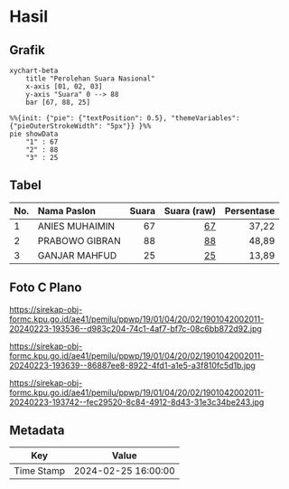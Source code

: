 # Hasil

## Grafik

```mermaid
xychart-beta
    title "Perolehan Suara Nasional"
    x-axis [01, 02, 03]
    y-axis "Suara" 0 --> 88
    bar [67, 88, 25]
```

```mermaid
%%{init: {"pie": {"textPosition": 0.5}, "themeVariables": {"pieOuterStrokeWidth": "5px"}} }%%
pie showData
    "1" : 67
    "2" : 88
    "3" : 25
```

## Tabel

| No. | Nama Paslon    | Suara | Suara (raw) | Persentase |
|:--- |:-------------- | -----:| -----------:| ----------:|
| 1   | ANIES MUHAIMIN | 67    | [67][p-1]   | 37,22      |
| 2   | PRABOWO GIBRAN | 88    | [88][p-2]   | 48,89      |
| 3   | GANJAR MAHFUD  | 25    | [25][p-3]   | 13,89      |


[p-1]: https://github.com/gigit-pemilu/pemilu-2024/blob/main/pilpres/hitung-suara/sub/19-kepulauan-bangka-belitung/sub/01-bangka/sub/04-mendo-barat/sub/2002-penagan/sub/011-tps/sub/paslon-1.txt
[p-2]: https://github.com/gigit-pemilu/pemilu-2024/blob/main/pilpres/hitung-suara/sub/19-kepulauan-bangka-belitung/sub/01-bangka/sub/04-mendo-barat/sub/2002-penagan/sub/011-tps/sub/paslon-2.txt
[p-3]: https://github.com/gigit-pemilu/pemilu-2024/blob/main/pilpres/hitung-suara/sub/19-kepulauan-bangka-belitung/sub/01-bangka/sub/04-mendo-barat/sub/2002-penagan/sub/011-tps/sub/paslon-3.txt

## Foto C Plano

https://sirekap-obj-formc.kpu.go.id/ae41/pemilu/ppwp/19/01/04/20/02/1901042002011-20240223-193536--d983c204-74c1-4af7-bf7c-08c6bb872d92.jpg

https://sirekap-obj-formc.kpu.go.id/ae41/pemilu/ppwp/19/01/04/20/02/1901042002011-20240223-193639--86887ee8-8922-4fd1-a1e5-a3f810fc5d1b.jpg

https://sirekap-obj-formc.kpu.go.id/ae41/pemilu/ppwp/19/01/04/20/02/1901042002011-20240223-193742--fec29520-8c84-4912-8d43-31e3c34be243.jpg


## Metadata

| Key        | Value               |
| ---------- | ------------------- |
| Time Stamp | 2024-02-25 16:00:00 |



